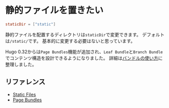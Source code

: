 # 静的ファイルを置きたい

```toml
staticDir = ["static"]
```

静的ファイルを配置するディレクトリは``staticDir``で変更できます。
デフォルトは``/static/``です。
基本的に変更する必要はないと思っています。

Hugo 0.32からは``Page Bundles``機能が追加され、``Leaf Bundle``と``Branch Bundle``でコンテンツ構造を設計できるようになりました。
詳細は[バンドルの使い方](./hugo-bundles.md)に整理しました。

## リファレンス

- [Static Files](https://gohugo.io/content-management/static-files/)
- [Page Bundles](https://gohugo.io/content-management/page-bundles/)
